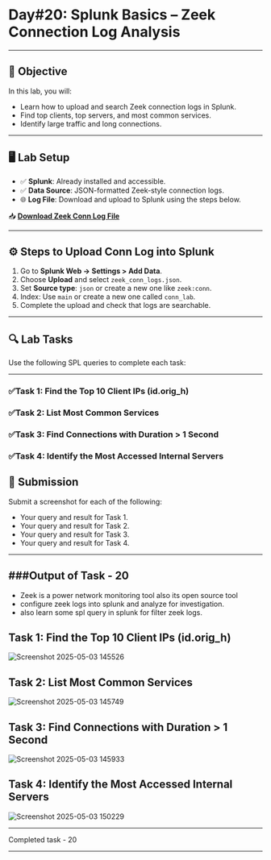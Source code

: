 # Day#20: Splunk Basics – Zeek Connection Log Analysis

---

## 🎯 Objective

In this lab, you will:

- Learn how to upload and search Zeek connection logs in Splunk.
- Find top clients, top servers, and most common services.
- Identify large traffic and long connections.

---

## 🖥️ Lab Setup

- ✅ **Splunk**: Already installed and accessible.
- ✅ **Data Source**: JSON-formatted Zeek-style connection logs.
- 🌐 **Log File**: Download and upload to Splunk using the steps below.

📥 **[Download Zeek Conn Log File](https://raw.githubusercontent.com/0xrajneesh/30-Days-SOC-Challenge-Beginner/refs/heads/main/zeek_conn_logs.json)**

---

## ⚙️ Steps to Upload Conn Log into Splunk

1. Go to **Splunk Web → Settings > Add Data**.
2. Choose **Upload** and select `zeek_conn_logs.json`.
3. Set **Source type**: `json` or create a new one like `zeek:conn`.
4. Index: Use `main` or create a new one called `conn_lab`.
5. Complete the upload and check that logs are searchable.

---

## 🔍 Lab Tasks

Use the following SPL queries to complete each task:

---

### ✅Task 1: Find the Top 10 Client IPs (id.orig_h)

### ✅Task 2: List Most Common Services

### ✅Task 3: Find Connections with Duration > 1 Second

### ✅Task 4: Identify the Most Accessed Internal Servers


## 📸 Submission
Submit a screenshot for each of the following:
- Your query and result for Task 1.
- Your query and result for Task 2.
- Your query and result for Task 3.
- Your query and result for Task 4.

---------------------------------------------------------------------

###Output of Task - 20
-------------------------

* Zeek is a power network monitoring tool also its open source tool
* configure zeek logs into splunk and analyze for investigation.
* also learn some spl query in splunk for filter zeek logs.

Task 1: Find the Top 10 Client IPs (id.orig_h)
-----------------------------------------------
![Screenshot 2025-05-03 145526](https://github.com/user-attachments/assets/6d8df53b-384f-4a32-9e20-1154f1aa264c)


Task 2: List Most Common Services
------------------------------------
![Screenshot 2025-05-03 145749](https://github.com/user-attachments/assets/25e59bff-fd9f-416f-90c2-3ce594ea091b)


Task 3: Find Connections with Duration > 1 Second
---------------------------------------------------

![Screenshot 2025-05-03 145933](https://github.com/user-attachments/assets/7f3e9d38-e7d3-4ed7-b0bc-41ed371da1d5)


Task 4: Identify the Most Accessed Internal Servers
---------------------------------------------------

![Screenshot 2025-05-03 150229](https://github.com/user-attachments/assets/f1383e2e-1544-430a-9ceb-be0e0a6be3d9)

------------------------------------------------------------------------------------------------------------------

Completed task - 20

---------------------------------------------------------------------------------------------------------------------












